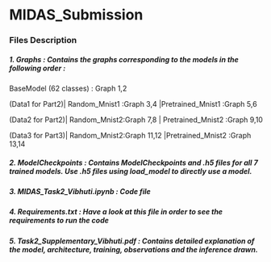 # MIDAS_Submission
### Files Description 
##### 1. Graphs : Contains the graphs corresponding to the models in the following order :
BaseModel (62 classes) : Graph 1,2

(Data1 for Part2)| Random_Mnist1 :Graph 3,4 |Pretrained_Mnist1 :Graph 5,6

(Data2 for Part2)| Random_Mnist2:Graph 7,8 | Pretrained_Mnist2 :Graph 9,10

(Data3 for Part3)| Random_Mnist2:Graph 11,12 |Pretrained_Mnist2 :Graph 13,14

##### 2. ModelCheckpoints : Contains ModelCheckpoints and .h5 files for all 7 trained models. Use .h5 files using load_model to directly use a model.
##### 3. MIDAS_Task2_Vibhuti.ipynb : Code file
##### 4. Requirements.txt :    Have a look at this file in order to see the requirements to run the code
##### 5. Task2_Supplementary_Vibhuti.pdf : Contains detailed explanation of the model, architecture, training, observations and the inference drawn.
